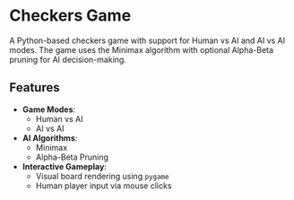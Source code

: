 # Checkers Game

A Python-based checkers game with support for Human vs AI and AI vs AI modes. The game uses the Minimax algorithm with optional Alpha-Beta pruning for AI decision-making.

## Features

- **Game Modes**:
  - Human vs AI
  - AI vs AI
- **AI Algorithms**:
  - Minimax
  - Alpha-Beta Pruning
- **Interactive Gameplay**:
  - Visual board rendering using `pygame`
  - Human player input via mouse clicks